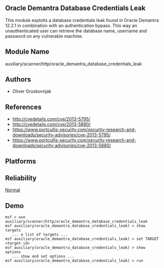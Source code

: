 ## Oracle Demantra Database Credentials Leak

This module exploits a database credentials leak found in 
Oracle Demantra 12.2.1 in combination with an authentication 
bypass. This way an unauthenticated user can retrieve the 
database name, username and password on any vulnerable 
machine.


## Module Name
auxiliary/scanner/http/oracle_demantra_database_credentials_leak

## Authors
* Oliver Gruskovnjak


## References
* http://cvedetails.com/cve/2013-5795/
* http://cvedetails.com/cve/2013-5880/
* https://www.portcullis-security.com/security-research-and-downloads/security-advisories/cve-2013-5795/
* https://www.portcullis-security.com/security-research-and-downloads/security-advisories/cve-2013-5880/




## Platforms


## Reliability
[Normal](https://github.com/rapid7/metasploit-framework/wiki/Exploit-Ranking)

## Demo

```
msf > use auxiliary/scanner/http/oracle_demantra_database_credentials_leak
msf auxiliary(oracle_demantra_database_credentials_leak) > show targets
   ... a list of targets ...
msf auxiliary(oracle_demantra_database_credentials_leak) > set TARGET <target-id>
msf auxiliary(oracle_demantra_database_credentials_leak) > show options
   ... show and set options ...
msf auxiliary(oracle_demantra_database_credentials_leak) > run
```
    
    